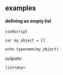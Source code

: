 ## examples

#### defining an empty list

```
vim9script

var my_object = []

echo typename(my_object)
```
outputs:
```
list<any>
```
